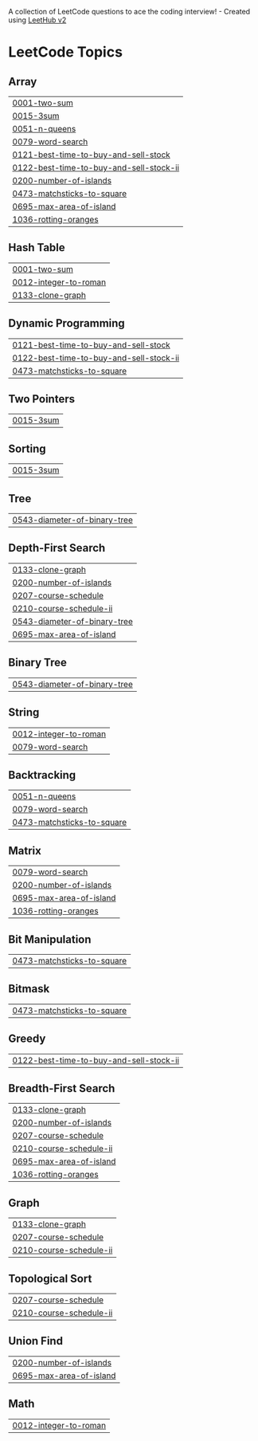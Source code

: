 A collection of LeetCode questions to ace the coding interview! - Created using [LeetHub v2](https://github.com/arunbhardwaj/LeetHub-2.0)
<!---LeetCode Topics Start-->
# LeetCode Topics
## Array
|  |
| ------- |
| [0001-two-sum](https://github.com/obrown4/leetcode/tree/master/0001-two-sum) |
| [0015-3sum](https://github.com/obrown4/leetcode/tree/master/0015-3sum) |
| [0051-n-queens](https://github.com/obrown4/leetcode/tree/master/0051-n-queens) |
| [0079-word-search](https://github.com/obrown4/leetcode/tree/master/0079-word-search) |
| [0121-best-time-to-buy-and-sell-stock](https://github.com/obrown4/leetcode/tree/master/0121-best-time-to-buy-and-sell-stock) |
| [0122-best-time-to-buy-and-sell-stock-ii](https://github.com/obrown4/leetcode/tree/master/0122-best-time-to-buy-and-sell-stock-ii) |
| [0200-number-of-islands](https://github.com/obrown4/leetcode/tree/master/0200-number-of-islands) |
| [0473-matchsticks-to-square](https://github.com/obrown4/leetcode/tree/master/0473-matchsticks-to-square) |
| [0695-max-area-of-island](https://github.com/obrown4/leetcode/tree/master/0695-max-area-of-island) |
| [1036-rotting-oranges](https://github.com/obrown4/leetcode/tree/master/1036-rotting-oranges) |
## Hash Table
|  |
| ------- |
| [0001-two-sum](https://github.com/obrown4/leetcode/tree/master/0001-two-sum) |
| [0012-integer-to-roman](https://github.com/obrown4/leetcode/tree/master/0012-integer-to-roman) |
| [0133-clone-graph](https://github.com/obrown4/leetcode/tree/master/0133-clone-graph) |
## Dynamic Programming
|  |
| ------- |
| [0121-best-time-to-buy-and-sell-stock](https://github.com/obrown4/leetcode/tree/master/0121-best-time-to-buy-and-sell-stock) |
| [0122-best-time-to-buy-and-sell-stock-ii](https://github.com/obrown4/leetcode/tree/master/0122-best-time-to-buy-and-sell-stock-ii) |
| [0473-matchsticks-to-square](https://github.com/obrown4/leetcode/tree/master/0473-matchsticks-to-square) |
## Two Pointers
|  |
| ------- |
| [0015-3sum](https://github.com/obrown4/leetcode/tree/master/0015-3sum) |
## Sorting
|  |
| ------- |
| [0015-3sum](https://github.com/obrown4/leetcode/tree/master/0015-3sum) |
## Tree
|  |
| ------- |
| [0543-diameter-of-binary-tree](https://github.com/obrown4/leetcode/tree/master/0543-diameter-of-binary-tree) |
## Depth-First Search
|  |
| ------- |
| [0133-clone-graph](https://github.com/obrown4/leetcode/tree/master/0133-clone-graph) |
| [0200-number-of-islands](https://github.com/obrown4/leetcode/tree/master/0200-number-of-islands) |
| [0207-course-schedule](https://github.com/obrown4/leetcode/tree/master/0207-course-schedule) |
| [0210-course-schedule-ii](https://github.com/obrown4/leetcode/tree/master/0210-course-schedule-ii) |
| [0543-diameter-of-binary-tree](https://github.com/obrown4/leetcode/tree/master/0543-diameter-of-binary-tree) |
| [0695-max-area-of-island](https://github.com/obrown4/leetcode/tree/master/0695-max-area-of-island) |
## Binary Tree
|  |
| ------- |
| [0543-diameter-of-binary-tree](https://github.com/obrown4/leetcode/tree/master/0543-diameter-of-binary-tree) |
## String
|  |
| ------- |
| [0012-integer-to-roman](https://github.com/obrown4/leetcode/tree/master/0012-integer-to-roman) |
| [0079-word-search](https://github.com/obrown4/leetcode/tree/master/0079-word-search) |
## Backtracking
|  |
| ------- |
| [0051-n-queens](https://github.com/obrown4/leetcode/tree/master/0051-n-queens) |
| [0079-word-search](https://github.com/obrown4/leetcode/tree/master/0079-word-search) |
| [0473-matchsticks-to-square](https://github.com/obrown4/leetcode/tree/master/0473-matchsticks-to-square) |
## Matrix
|  |
| ------- |
| [0079-word-search](https://github.com/obrown4/leetcode/tree/master/0079-word-search) |
| [0200-number-of-islands](https://github.com/obrown4/leetcode/tree/master/0200-number-of-islands) |
| [0695-max-area-of-island](https://github.com/obrown4/leetcode/tree/master/0695-max-area-of-island) |
| [1036-rotting-oranges](https://github.com/obrown4/leetcode/tree/master/1036-rotting-oranges) |
## Bit Manipulation
|  |
| ------- |
| [0473-matchsticks-to-square](https://github.com/obrown4/leetcode/tree/master/0473-matchsticks-to-square) |
## Bitmask
|  |
| ------- |
| [0473-matchsticks-to-square](https://github.com/obrown4/leetcode/tree/master/0473-matchsticks-to-square) |
## Greedy
|  |
| ------- |
| [0122-best-time-to-buy-and-sell-stock-ii](https://github.com/obrown4/leetcode/tree/master/0122-best-time-to-buy-and-sell-stock-ii) |
## Breadth-First Search
|  |
| ------- |
| [0133-clone-graph](https://github.com/obrown4/leetcode/tree/master/0133-clone-graph) |
| [0200-number-of-islands](https://github.com/obrown4/leetcode/tree/master/0200-number-of-islands) |
| [0207-course-schedule](https://github.com/obrown4/leetcode/tree/master/0207-course-schedule) |
| [0210-course-schedule-ii](https://github.com/obrown4/leetcode/tree/master/0210-course-schedule-ii) |
| [0695-max-area-of-island](https://github.com/obrown4/leetcode/tree/master/0695-max-area-of-island) |
| [1036-rotting-oranges](https://github.com/obrown4/leetcode/tree/master/1036-rotting-oranges) |
## Graph
|  |
| ------- |
| [0133-clone-graph](https://github.com/obrown4/leetcode/tree/master/0133-clone-graph) |
| [0207-course-schedule](https://github.com/obrown4/leetcode/tree/master/0207-course-schedule) |
| [0210-course-schedule-ii](https://github.com/obrown4/leetcode/tree/master/0210-course-schedule-ii) |
## Topological Sort
|  |
| ------- |
| [0207-course-schedule](https://github.com/obrown4/leetcode/tree/master/0207-course-schedule) |
| [0210-course-schedule-ii](https://github.com/obrown4/leetcode/tree/master/0210-course-schedule-ii) |
## Union Find
|  |
| ------- |
| [0200-number-of-islands](https://github.com/obrown4/leetcode/tree/master/0200-number-of-islands) |
| [0695-max-area-of-island](https://github.com/obrown4/leetcode/tree/master/0695-max-area-of-island) |
## Math
|  |
| ------- |
| [0012-integer-to-roman](https://github.com/obrown4/leetcode/tree/master/0012-integer-to-roman) |
<!---LeetCode Topics End-->